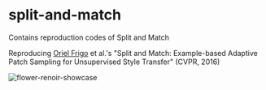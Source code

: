 # split-and-match
Contains reproduction codes of Split and Match

Reproducing [Oriel Frigo](https://oriel.github.io/) et al.'s "Split and Match: Example-based Adaptive Patch Sampling for Unsupervised Style Transfer" (CVPR, 2016)


![flower-renoir-showcase](https://github.com/user-attachments/assets/07ca0fe8-50da-441b-9db0-5773c6608be0)
